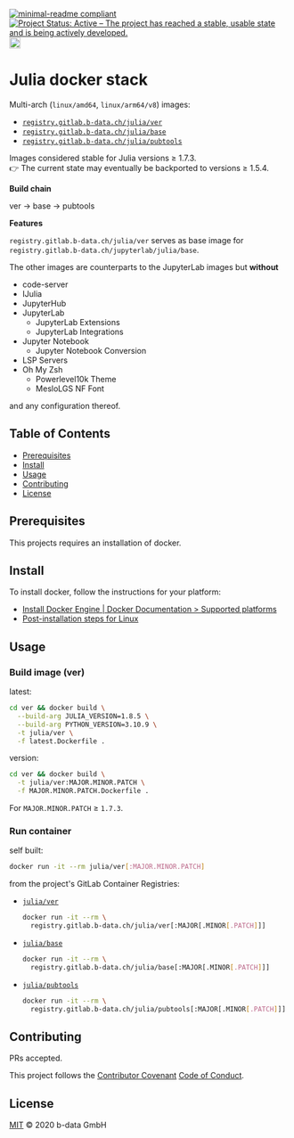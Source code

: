 [![minimal-readme compliant](https://img.shields.io/badge/readme%20style-minimal-brightgreen.svg)](https://github.com/RichardLitt/standard-readme/blob/master/example-readmes/minimal-readme.md) [![Project Status: Active – The project has reached a stable, usable state and is being actively developed.](https://www.repostatus.org/badges/latest/active.svg)](https://www.repostatus.org/#active) <a href="https://liberapay.com/benz0li/donate"><img src="https://liberapay.com/assets/widgets/donate.svg" alt="Donate using Liberapay" height="20"></a>

# Julia docker stack

Multi-arch (`linux/amd64`, `linux/arm64/v8`) images:

* [`registry.gitlab.b-data.ch/julia/ver`](https://gitlab.b-data.ch/julia/ver/container_registry)
* [`registry.gitlab.b-data.ch/julia/base`](https://gitlab.b-data.ch/julia/base/container_registry)
* [`registry.gitlab.b-data.ch/julia/pubtools`](https://gitlab.b-data.ch/julia/pubtools/container_registry)

Images considered stable for Julia versions ≥ 1.7.3.  
:point_right: The current state may eventually be backported to versions ≥
1.5.4.

**Build chain**

ver → base → pubtools

**Features**

`registry.gitlab.b-data.ch/julia/ver` serves as base image for
`registry.gitlab.b-data.ch/jupyterlab/julia/base`.

The other images are counterparts to the JupyterLab images but **without**

* code-server
* IJulia
* JupyterHub
* JupyterLab
  * JupyterLab Extensions
  * JupyterLab Integrations
* Jupyter Notebook
  * Jupyter Notebook Conversion
* LSP Servers
* Oh My Zsh
  * Powerlevel10k Theme
  * MesloLGS NF Font

and any configuration thereof.

## Table of Contents

* [Prerequisites](#prerequisites)
* [Install](#install)
* [Usage](#usage)
* [Contributing](#contributing)
* [License](#license)

## Prerequisites

This projects requires an installation of docker.

## Install

To install docker, follow the instructions for your platform:

* [Install Docker Engine | Docker Documentation > Supported platforms](https://docs.docker.com/engine/install/#supported-platforms)
* [Post-installation steps for Linux](https://docs.docker.com/engine/install/linux-postinstall/)

## Usage

### Build image (ver)

latest:

```bash
cd ver && docker build \
  --build-arg JULIA_VERSION=1.8.5 \
  --build-arg PYTHON_VERSION=3.10.9 \
  -t julia/ver \
  -f latest.Dockerfile .
```

version:

```bash
cd ver && docker build \
  -t julia/ver:MAJOR.MINOR.PATCH \
  -f MAJOR.MINOR.PATCH.Dockerfile .
```

For `MAJOR.MINOR.PATCH` ≥ `1.7.3`.

### Run container

self built:

```bash
docker run -it --rm julia/ver[:MAJOR.MINOR.PATCH]
```

from the project's GitLab Container Registries:

* [`julia/ver`](https://gitlab.b-data.ch/julia/ver/container_registry)  
  ```bash
  docker run -it --rm \
    registry.gitlab.b-data.ch/julia/ver[:MAJOR[.MINOR[.PATCH]]]
  ```
* [`julia/base`](https://gitlab.b-data.ch/julia/base/container_registry)  
  ```bash
  docker run -it --rm \
    registry.gitlab.b-data.ch/julia/base[:MAJOR[.MINOR[.PATCH]]]
  ```
* [`julia/pubtools`](https://gitlab.b-data.ch/julia/pubtools/container_registry)
  ```bash
  docker run -it --rm \
    registry.gitlab.b-data.ch/julia/pubtools[:MAJOR[.MINOR[.PATCH]]]
  ```

## Contributing

PRs accepted.

This project follows the
[Contributor Covenant](https://www.contributor-covenant.org)
[Code of Conduct](CODE_OF_CONDUCT.md).

## License

[MIT](LICENSE) © 2020 b-data GmbH
